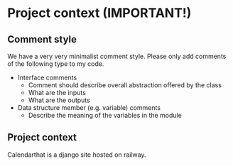 # Project context (IMPORTANT!)
## Comment style
We have a very very minimalist comment style. Please only add comments of the following type to my code.
- Interface comments
    - Comment should describe overall abstraction offered by the class
    - What are the inputs
    - What are the outputs
- Data structure member (e.g. variable) comments
    - Describe the meaning of the variables in the module

## Project context
Calendarthat is a django site hosted on railway.